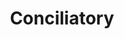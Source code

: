 ---
layout: post_page
title: Conciliatory
definition: Something done to reconcile or to try to make someone feel better and more pacified
synonyms:  appeasing, pacific, calm
example1: Don’t think you are going to appease me with your <strong>conciliatory</strong>  attitude!
example2: As the middle sister, behaving in a <strong>conciliatory</strong> manner came natural to her.
---